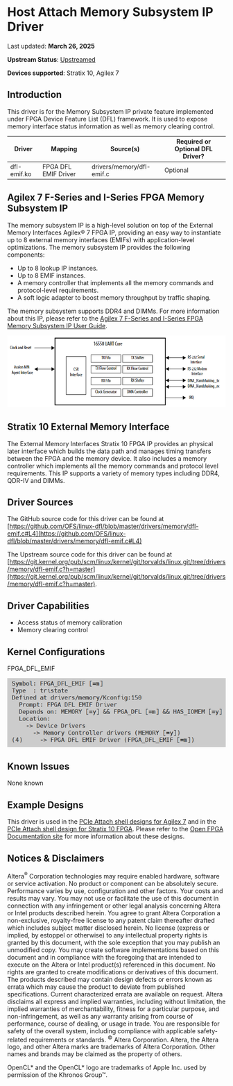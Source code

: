 # **Host Attach Memory Subsystem IP Driver**

Last updated: **March 26, 2025** 

**Upstream Status**: [Upstreamed](https://git.kernel.org/pub/scm/linux/kernel/git/torvalds/linux.git/tree/drivers/memory/dfl-emif.c?h=master)

**Devices supported**: Stratix 10, Agilex 7

## **Introduction**

This driver is for the Memory Subsystem IP private feature implemented under FPGA Device Feature List (DFL) framework. It is used to expose memory interface status information as well as memory clearing control.

|Driver|Mapping|Source(s)|Required or Optional DFL Driver?|
|---|---|---|---|
|dfl-emif.ko|FPGA DFL EMIF Driver|drivers/memory/dfl-emif.c|Optional|


## **Agilex 7 F-Series and I-Series FPGA Memory Subsystem IP**

The memory subsystem IP is a high-level solution on top of the External Memory Interfaces Agilex® 7 FPGA IP, providing an easy way to instantiate up to 8 external memory interfaces (EMIFs) with application-level optimizations. 
The memory subsystem IP provides the following components:

* Up to 8 lookup IP instances.
* Up to 8 EMIF instances.
* A memory controller that implements all the memory commands and protocol-level requirements.
* A soft logic adapter to boost memory throughput by traffic shaping.

The memory subsystem supports DDR4 and DIMMs. For more information about this IP, please refer to the [Agilex 7 F-Series and I-Series FPGA Memory Subsystem IP User Guide](https://www.intel.com/content/www/us/en/docs/programmable/789389).

![](./images/agx7_mem_ss.png)

## **Stratix 10 External Memory Interface**

The External Memory Interfaces Stratix 10 FPGA IP provides an physical later interface which builds the data path and manages timing transfers between the FPGA and the memory device.  It also includes a memory controller which implements all the memory commands and protocol level requirements.  This IP supports a variety of memory types including DDR4, QDR-IV and DIMMs.

## **Driver Sources**

The GitHub source code for this driver can be found at [https://github.com/OFS/linux-dfl/blob/master/drivers/memory/dfl-emif.c#L4](https://github.com/OFS/linux-dfl/blob/master/drivers/memory/dfl-emif.c#L4)

The Upstream source code for this driver can be found at [https://git.kernel.org/pub/scm/linux/kernel/git/torvalds/linux.git/tree/drivers/memory/dfl-emif.c?h=master](https://git.kernel.org/pub/scm/linux/kernel/git/torvalds/linux.git/tree/drivers/memory/dfl-emif.c?h=master).

## **Driver Capabilities**

* Access status of memory calibration
* Memory clearing control

## **Kernel Configurations**
 
FPGA_DFL_EMIF

![](./images/dfl_emif_menuconfig.PNG)

## **Known Issues**

None known

## **Example Designs**

This driver is used in the [PCIe Attach shell designs for Agilex 7](https://github.com/OFS/ofs-agx7-pcie-attach) and in the [PCIe Attach shell design for Stratix 10 FPGA](https://github.com/OFS/ofs-d5005).  Please refer to the [Open FPGA Documentation site](https://ofs.github.io/) for more information about these designs.

## Notices & Disclaimers

Altera<sup>&reg;</sup> Corporation technologies may require enabled hardware, software or service activation.
No product or component can be absolutely secure. 
Performance varies by use, configuration and other factors.
Your costs and results may vary. 
You may not use or facilitate the use of this document in connection with any infringement or other legal analysis concerning Altera or Intel products described herein. You agree to grant Altera Corporation a non-exclusive, royalty-free license to any patent claim thereafter drafted which includes subject matter disclosed herein.
No license (express or implied, by estoppel or otherwise) to any intellectual property rights is granted by this document, with the sole exception that you may publish an unmodified copy. You may create software implementations based on this document and in compliance with the foregoing that are intended to execute on the Altera or Intel product(s) referenced in this document. No rights are granted to create modifications or derivatives of this document.
The products described may contain design defects or errors known as errata which may cause the product to deviate from published specifications.  Current characterized errata are available on request.
Altera disclaims all express and implied warranties, including without limitation, the implied warranties of merchantability, fitness for a particular purpose, and non-infringement, as well as any warranty arising from course of performance, course of dealing, or usage in trade.
You are responsible for safety of the overall system, including compliance with applicable safety-related requirements or standards. 
<sup>&copy;</sup> Altera Corporation.  Altera, the Altera logo, and other Altera marks are trademarks of Altera Corporation.  Other names and brands may be claimed as the property of others. 

OpenCL* and the OpenCL* logo are trademarks of Apple Inc. used by permission of the Khronos Group™. 